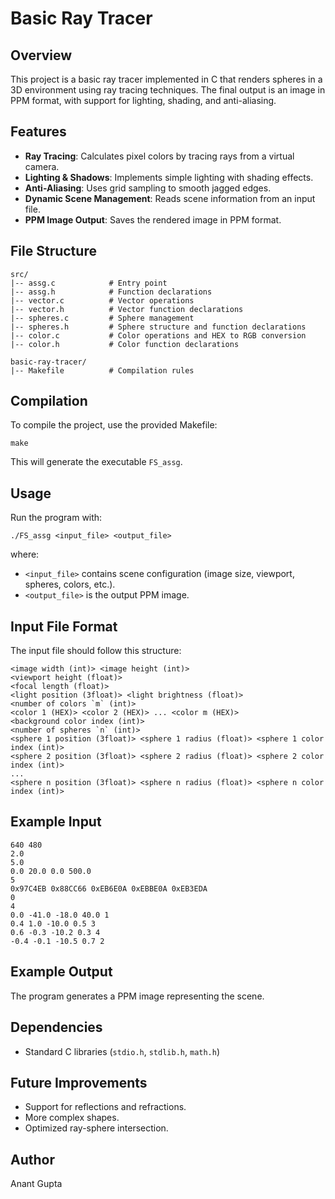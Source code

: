 # Basic Ray Tracer

## Overview
This project is a basic ray tracer implemented in C that renders spheres in a 3D environment using ray tracing techniques. The final output is an image in PPM format, with support for lighting, shading, and anti-aliasing.

## Features
- **Ray Tracing**: Calculates pixel colors by tracing rays from a virtual camera.
- **Lighting & Shadows**: Implements simple lighting with shading effects.
- **Anti-Aliasing**: Uses grid sampling to smooth jagged edges.
- **Dynamic Scene Management**: Reads scene information from an input file.
- **PPM Image Output**: Saves the rendered image in PPM format.

## File Structure
```
src/
|-- assg.c            # Entry point
|-- assg.h            # Function declarations
|-- vector.c          # Vector operations
|-- vector.h          # Vector function declarations
|-- spheres.c         # Sphere management
|-- spheres.h         # Sphere structure and function declarations
|-- color.c           # Color operations and HEX to RGB conversion
|-- color.h           # Color function declarations

basic-ray-tracer/
|-- Makefile          # Compilation rules
```

## Compilation
To compile the project, use the provided Makefile:
```
make
```
This will generate the executable `FS_assg`.

## Usage
Run the program with:
```
./FS_assg <input_file> <output_file>
```
where:
- `<input_file>` contains scene configuration (image size, viewport, spheres, colors, etc.).
- `<output_file>` is the output PPM image.

## Input File Format
The input file should follow this structure:
```
<image width (int)> <image height (int)>
<viewport height (float)>
<focal length (float)>
<light position (3float)> <light brightness (float)>
<number of colors `m` (int)>
<color 1 (HEX)> <color 2 (HEX)> ... <color m (HEX)>
<background color index (int)>
<number of spheres `n` (int)>
<sphere 1 position (3float)> <sphere 1 radius (float)> <sphere 1 color index (int)>
<sphere 2 position (3float)> <sphere 2 radius (float)> <sphere 2 color index (int)>
...
<sphere n position (3float)> <sphere n radius (float)> <sphere n color index (int)>
```

## Example Input
```
640 480
2.0
5.0
0.0 20.0 0.0 500.0
5
0x97C4EB 0x88CC66 0xEB6E0A 0xEBBE0A 0xEB3EDA
0
4
0.0 -41.0 -18.0 40.0 1
0.4 1.0 -10.0 0.5 3
0.6 -0.3 -10.2 0.3 4
-0.4 -0.1 -10.5 0.7 2
```

## Example Output
The program generates a PPM image representing the scene.

## Dependencies
- Standard C libraries (`stdio.h`, `stdlib.h`, `math.h`)

## Future Improvements
- Support for reflections and refractions.
- More complex shapes.
- Optimized ray-sphere intersection.

## Author
Anant Gupta

